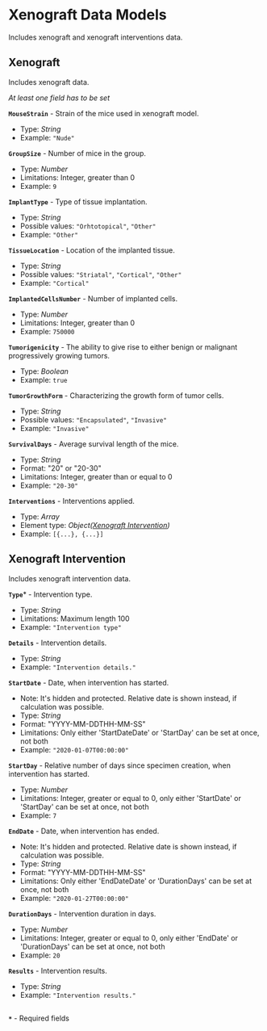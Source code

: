 # Xenograft Data Models
Includes xenograft and xenograft interventions data.

## Xenograft
Includes xenograft data.

_At least one field has to be set_

**`MouseStrain`** - Strain of the mice used in xenograft model.
- Type: _String_
- Example: `"Nude"`

**`GroupSize`** - Number of mice in the group.
- Type: _Number_
- Limitations: Integer, greater than 0
- Example: `9`

**`ImplantType`** - Type of tissue implantation.
- Type: _String_
- Possible values: `"Orhtotopical"`, `"Other"`
- Example: `"Other"`

**`TissueLocation`** - Location of the implanted tissue.
- Type: _String_
- Possible values: `"Striatal"`, `"Cortical"`, `"Other"`
- Example: `"Cortical"`

**`ImplantedCellsNumber`** - Number of implanted cells.
- Type: _Number_
- Limitations: Integer, greater than 0
- Example: `750000`

**`Tumorigenicity`** - The ability to give rise to either benign or malignant progressively growing tumors.
- Type: _Boolean_
- Example: `true`

**`TumorGrowthForm`** - Characterizing the growth form of tumor cells.
- Type: _String_
- Possible values: `"Encapsulated"`, `"Invasive"`
- Example: `"Invasive"`

**`SurvivalDays`** - Average survival length of the mice.
- Type: _String_
- Format: "20" or "20-30"
- Limitations: Integer, greater than or equal to 0
- Example: `"20-30"`

**`Interventions`** - Interventions applied.
- Type: _Array_
- Element type: _Object([Xenograft Intervention](https://github.com/dkfz-unite/unite-specimens-feed/blob/main/Docs/api-specimens-models-xenograft.md#xenograft-intervention))_
- Example: `[{...}, {...}]`

## Xenograft Intervention
Includes xenograft intervention data.

**`Type`*** - Intervention type.
- Type: _String_
- Limitations: Maximum length 100
- Example: `"Intervention type"`

**`Details`** - Intervention details.
- Type: _String_
- Example: `"Intervention details."`

**`StartDate`** - Date, when intervention has started.
- Note: It's hidden and protected. Relative date is shown instead, if calculation was possible.
- Type: _String_
- Format: "YYYY-MM-DDTHH-MM-SS"
- Limitations: Only either 'StartDateDate' or 'StartDay' can be set at once, not both
- Example: `"2020-01-07T00:00:00"`

**`StartDay`** - Relative number of days since specimen creation, when intervention has started.
- Type: _Number_
- Limitations: Integer, greater or equal to 0, only either 'StartDate' or 'StartDay' can be set at once, not both
- Example: `7`

**`EndDate`** - Date, when intervention has ended.
- Note: It's hidden and protected. Relative date is shown instead, if calculation was possible.
- Type: _String_
- Format: "YYYY-MM-DDTHH-MM-SS"
- Limitations: Only either 'EndDateDate' or 'DurationDays' can be set at once, not both
- Example: `"2020-01-27T00:00:00"`

**`DurationDays`** - Intervention duration in days.
- Type: _Number_
- Limitations: Integer, greater or equal to 0, only either 'EndDate' or 'DurationDays' can be set at once, not both
- Example: `20`

**`Results`** - Intervention results.
- Type: _String_
- Example: `"Intervention results."`

##
**`*`** - Required fields
